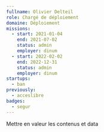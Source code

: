 ```yaml
---
fullname: Olivier Delteil
role: Chargé de déploiement
domaine: Déploiement
missions:
  - start: 2021-01-04
    end: 2021-07-02
    status: admin
    employer: dinum
  - start: 2022-02-02
    end: 2022-12-31
    status: admin
    employer: dinum
startups:
  - ban
previously:
  - acceslibre
badges:
  - segur
---
```


Mettre en valeur les contenus et data
